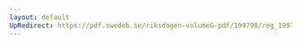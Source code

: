 ```yaml
---
layout: default
UpRedirect: https://pdf.swedeb.se/riksdagen-volumeG-pdf/199798/reg_199798/reg_199798_0424.pdf
---
```

